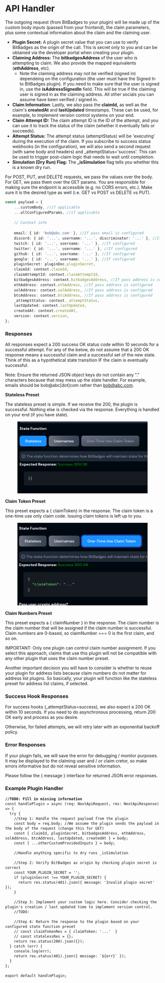 # API Handler

The outgoing request (from BitBadges to your plugin) will be made up of the custom body inputs (passed from your frontend), the claim parameters, plus some contextual information about the claim and the claiming user.

* **Plugin Secret:** A plugin secret value that you can use to verify BitBadges as the origin of the call. This is secret only to you and can be obtained via the developer portal when creating your plugin.
* **Claiming Address:** The **bitbadgesAddress** of the user who is attempting to claim. We also provide the mapped equivalents (**ethAddress**, etc).
  * Note the claiming address may not be verified (signed in) dependeing on the configuration (the user must have the Signed In to BitBadges plugin). If you need to make sure that the user is signed in, use the **isAddressSignedIn** field. This will be true if the claiming user is signed in as the claiming address. All other socials you can assume have been verified / signed in.
* **Claim Information**: Lastly, we also pass the **claimId,** as well as the claim's **createdAt** and **lastUpdated** timestamps. These can be used, for example, to implement version control systems on your end.
* **Claim Attempt ID:** The claim attempt ID is the ID of the attempt, and you can use it to track the status of the claim (whether it eventually fails or succeeds).
* **Attempt Status:** The attempt status (attemptStatus) will be 'executing' during the execution of the claim. If you subscribe to success status webhooks (in the configuration), we will also send a second request (with same body and headers) and \_attemptStatus='success'. This can be used to trigger post-claim logic that needs to wait until completion.
* **Simulation (Dry Run) Flag:** The **\_isSimulation** flag tells you whether this is a known dry run.&#x20;

For POST, PUT, and DELETE requests, we pass the values over the body. For GET, we pass them over the GET params. You are responsible for making sure the endpoint is accessible (e.g. no CORS errors, etc.). Make sure it is the desired type as well (i.e. GET vs POST vs DELETE vs PUT).

```typescript
const payload = {
    ...customBody, //if applicable
    ...allConfiguredParams, //if applicable

    // Context info

    email: { id: 'bob@abc.com' }, //If pass email is configured
    discord: { id: '...', username: '...', discriminator: '...' }, //If configured
    twitch: { id: '...', username: '...' }, //If configured
    twitter: { id: '...', username: '...' }, //If configured
    github: { id: '...', username: '...' }, //If configured
    google: { id: '...', username: '...' }, //If configured
    pluginSecret: pluginDoc.pluginSecret,
    claimId: context.claimId,
    claimAttemptId: context.claimAttemptId,
    bitbadgesAddress: context.bitbadgesAddress, //If pass address is configured
    ethAddress: context.ethAddress, //If pass address is configured
    solAddress: context.solAddress, //If pass address is configured
    btcAddress: context.btcAddress, //If pass address is configured
    _attemptStatus: context._attemptStatus,
    lastUpdated: context.lastUpdated,
    createdAt: context.createdAt,
    version: context.version,
};
```

### **Responses**

All responses expect a 200 success OK status code within 10 seconds for a successful attempt. For any of the below, do not assume that a 200 OK response means a successful claim and a successful set of the new state. Think of this as a hypothetical state transition IF the claim is eventually successful.

Note: Ensure the returned JSON object keys do not contain any "." characters because that may mess up the state handler. For example, emails should be bob@abc\[dot]com rather than bob@abc.com.

**Stateless Preset**

The stateless preset is simple. If we receive the 200, the plugin is successful. Nothing else is checked via the response. Everything is handled on your end (if you have state).

<figure><img src="../../../../../.gitbook/assets/image (1) (1) (1) (1) (1) (1) (1) (1) (1) (1) (1) (1) (1) (1) (1) (1) (1) (1) (1) (1) (1) (1) (1) (1) (1) (1) (1) (1) (1) (1) (1) (1) (1) (1) (1) (1) (1).png" alt=""><figcaption></figcaption></figure>

**Claim Token Preset**

This preset expects a { claimToken} in the response. The claim token is a one-time use only claim code. Issuing claim tokens is left up to you.

<figure><img src="../../../../../.gitbook/assets/image (3) (1) (1) (1) (1) (1) (1).png" alt=""><figcaption></figcaption></figure>

**Claim Numbers Preset**

This preset expects a { claimNumber } in the response. The claim number is the claim number that will be assigned if the claim number is successful. Claim numbers are 0-based, so claimNumber === 0 is the first claim, and so on.

IMPORTANT: Only one plugin can control claim number assignment. If you select this approach, claims that use this plugin will not be compatible with any other plugin that uses the claim number preset.

Another important decision you will have to consider is whether to reuse your plugin for address lists because claim numbers do not matter for address list plugins. So basically, your plugin will function like the stateless preset for address list claims, if selected.

### **Success Hook Responses**

For success hooks (\_attemptStatus=success), we also expect a 200 OK within 10 seconds. If you need to do asynchronous processing, return 200 OK early and process as you desire.

Otherwise, for failed attempts, we will retry later with an exponential backoff policy.

### **Error Responses**

If your plugin fails, we will save the error for debugging / monitor purposes. It may be displayed to the claiming user and / or claim cretor, so make errors informative but do not reveal sensitive information.

Please follow the { message } interface for returned JSON error responses.

### Example Plugin Handler

<pre class="language-typescript"><code class="lang-typescript"><strong>//TODO: Fill in missing information
</strong>const handlePlugin = async (req: NextApiRequest, res: NextApiResponse) => {
  try {
    //Step 1: Handle the request payload from the plugin
    const body = req.body; //We assume the plugin sends the payload in the body of the request (change this for GET)
    const { claimId, pluginSecret, bitbadgesAddress, ethAddress, solAddress, btcAddress, lastUpdated, createdAt } = body;
    const { ...otherCustomProvidedInputs } = body;
    
    //Handle anything specific to dry runs _isSimulation

    //Step 2: Verify BitBadges as origin by checking plugin secret is correct
    const YOUR_PLUGIN_SECRET = '';
    if (pluginSecret !== YOUR_PLUGIN_SECRET) {
      return res.status(401).json({ message: 'Invalid plugin secret' });
    }

    //Step 3: Implement your custom logic here. Consider checking the plugin's creation / last updated time to implement version control.
    //TODO: 

    //Step 4: Return the response to the plugin based on your configured state function preset
    // const claimTokenRes = { claimToken: '...'  }
    // const statelessRes = {};
    return res.status(200).json({});
  } catch (err) {
    console.log(err);
    return res.status(401).json({ message: `${err}` });
  }
};

export default handlePlugin;
</code></pre>
